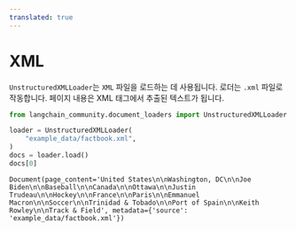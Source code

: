 ```yaml
---
translated: true
---
```


# XML

`UnstructuredXMLLoader`는 `XML` 파일을 로드하는 데 사용됩니다. 로더는 `.xml` 파일로 작동합니다. 페이지 내용은 XML 태그에서 추출된 텍스트가 됩니다.

```python
from langchain_community.document_loaders import UnstructuredXMLLoader
```

```python
loader = UnstructuredXMLLoader(
    "example_data/factbook.xml",
)
docs = loader.load()
docs[0]
```

```output
Document(page_content='United States\n\nWashington, DC\n\nJoe Biden\n\nBaseball\n\nCanada\n\nOttawa\n\nJustin Trudeau\n\nHockey\n\nFrance\n\nParis\n\nEmmanuel Macron\n\nSoccer\n\nTrinidad & Tobado\n\nPort of Spain\n\nKeith Rowley\n\nTrack & Field', metadata={'source': 'example_data/factbook.xml'})
```
